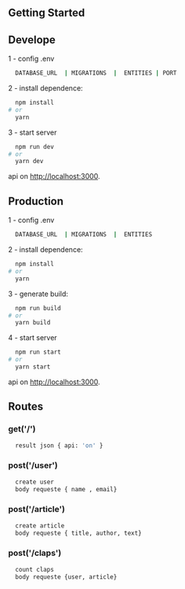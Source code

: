 ## Getting Started

## Develope

1 - config .env

```bash
  DATABASE_URL  | MIGRATIONS  |  ENTITIES | PORT
```

2 - install dependence:

```bash
  npm install
# or
  yarn
```

3 - start server

```bash
  npm run dev
# or
  yarn dev
```

api on [http://localhost:3000](http://localhost:3000).

## Production

1 - config .env

```bash
  DATABASE_URL  | MIGRATIONS  |  ENTITIES
```

2 - install dependence:

```bash
  npm install
# or
  yarn
```

3 - generate build:

```bash
  npm run build
# or
  yarn build
```

4 - start server

```bash
  npm run start
# or
  yarn start
```

api on [http://localhost:3000](http://localhost:3000).

## Routes

### get('/')

```bash
  result json { api: 'on' }
```

### post('/user')

```bash
  create user
  body requeste { name , email}
```

### post('/article')

```bash
  create article
  body requeste { title, author, text}
```

### post('/claps')

```bash
  count claps
  body requeste {user, article}
```
